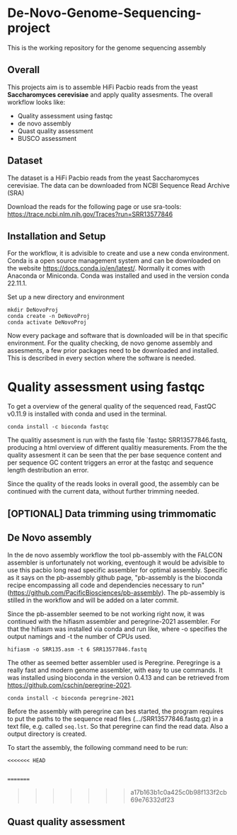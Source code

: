 # De-Novo-Genome-Sequencing-project
This is the working repository for the genome sequencing assembly

## Overall
This projects aim is to assemble HiFi Pacbio reads from the yeast **Saccharomyces cerevisiae** and apply quality assesments. The overall workflow looks like:
- Quality assessment using fastqc
- de novo assembly
- Quast quality assessment
- BUSCO assessment

## Dataset
The dataset is a HiFi Pacbio reads from the yeast Saccharomyces cerevisiae.
The data can be downloaded from NCBI Sequence Read Archive (SRA)

Download the reads for the following page or use sra-tools:
https://trace.ncbi.nlm.nih.gov/Traces?run=SRR13577846

## Installation and Setup
For the workflow, it is advisible to create and use a new conda environment. Conda is a open source management system and can be downloaded on the website https://docs.conda.io/en/latest/. Normally it comes with Anaconda or Miniconda. Conda was installed and used in the version conda 22.11.1.

Set up a new directory and environment
```
mkdir DeNovoProj
conda create -n DeNovoProj
conda activate DeNovoProj
```
Now every package and software that is downloaded will be in that specific environment. For the quality checking, de novo genome assembly and assesments, a few prior packages need to be downloaded and installed. This is described in every section where the software is needed.

# Quality assessment using fastqc
To get a overview of the general quality of the sequenced read, FastQC v0.11.9 is installed with conda and used in the terminal.
```
conda install -c bioconda fastqc
```

The qualitiy assesment is run with the fastq file `fastqc SRR13577846.fastq, producing a html overview of different qualitiy measurements. 
From the the quality assesment it can be seen that the per base sequence content and per sequence GC content triggers an error at the fastqc and sequence length destribution an error.

Since the quality of the reads looks in overall good, the assembly can be continued with the current data, without further trimming needed.

## [OPTIONAL] Data trimming using trimmomatic

## De Novo assembly

In the de novo assembly workflow the tool pb-assembly with the FALCON assembler is unfortunately not working, eventough it would be advisible to use this pacbio long read specific assembler for optimal assembly. Specific as it says on the pb-assembly github page, "pb-assembly is the bioconda recipe encompassing all code and dependencies necessary to run" (https://github.com/PacificBiosciences/pb-assembly). The pb-assembly is stilled in the workflow and will be added on a later commit.

Since the pb-assembler seemed to be not working right now, it was continued with the hifiasm assembler and peregrine-2021 assembler. For that the hifiasm was installed via conda and run like, where -o specifies the output namings and -t the number of CPUs used.
```
hifiasm -o SRR135.asm -t 6 SRR13577846.fastq
```

The other as seemed better assembler used is Peregrine. Peregringe is a really fast and modern genome assembler, with easy to use commands. It was installed using bioconda in the version 0.4.13 and can be retrieved from https://github.com/cschin/peregrine-2021.
```
conda install -c bioconda peregrine-2021
```

Before the assembly with peregrine can bes started, the program requires to put the paths to the sequence read files (.../SRR13577846.fastq.gz) in a text file, e.g. called `seq.lst`. So that peregrine can find the read data. Also a output directory is created.

To start the assembly, the following command need to be run:
```
<<<<<<< HEAD


=======
```
>>>>>>> a17b163b1c0a425c0b98f133f2cb69e76332df23

## Quast quality assessment



